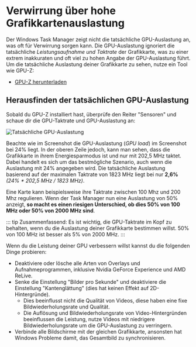 # Verwirrung über hohe Grafikkartenauslastung

Der Windows Task Manager zeigt nicht die tatsächliche GPU-Auslastung an, was oft für Verwirrung sorgen kann. Die GPU-Auslastung ignoriert die tatsächliche *Leistungsaufnahme und Taktrate* der Grafikkarte, was zu einer extrem inakkuraten und oft viel zu hohen Angabe der GPU-Auslastung führt. Um die tatsächliche Auslastung deiner Grafikkarte zu sehen, nutze ein Tool wie GPU-Z:

* [GPU-Z herunterladen](https://www.techpowerup.com/gpuz/)

## Herausfinden der tatsächlichen GPU-Auslastung

Sobald du GPU-Z installiert hast, überprüfe den Reiter "Sensoren" und schaue dir die GPU-Taktrate und GPU-Auslastung an:

![Tatsächliche GPU-Auslastung](./gpuz.png)

Beachte wie im Screenshot die GPU-Auslastung (*GPU load*) im Screenshot bei 24% liegt. In der oberen Zeile jedoch, kann man sehen, dass die Grafikkarte in ihrem Energiesparmodus ist und nur mit 202,5 MHz taktet. Dabei handelt es sich um das bestmögliche Szenario, auch wenn die Auslastung mit 24% angegeben wird. Die tatsächliche Auslastung basierend auf der maximalen Taktrate von 1823 MHz liegt bei nur **2,6%** *(24% * 202,5 MHz / 1823 MHz)*.

Eine Karte kann beispielsweise ihre Taktrate zwischen 100 Mhz und 200 Mhz regulieren. Wenn der Task Manager nun eine Auslastung von 50% anzeigt, **so macht es einen riesigen Unterschied, ob dies 50% von 100 MHz oder 50% von 2000 MHz sind**.

::: tip
Zusammenfassend: Es ist wichtig, die GPU-Taktrate im Kopf zu behalten, wenn du die Auslastung deiner Grafikkarte bestimmen willst. 50% von 100 MHz ist besser als 5% von 2000 MHz.
:::

Wenn du die Leistung deiner GPU verbessern willst kannst du die folgenden Dinge probieren:

* Deaktiviere oder lösche alle Arten von Overlays und Aufnahmeprogrammen, inklusive Nvidia GeForce Experience und AMD ReLive.
* Senke die Einstellung "Bilder pro Sekunde" und deaktiviere die Einstellung "Kantenglättung" (dies hat keinen Effekt auf 2D-Hintergründe).
    * Dies beeinflusst nicht die Qualität von Videos, diese haben eine fixe Bildwiederholungsrate und Qualität.
    * Die Auflösung und Bildwiederholungsrate von Video-Hintergründen beeinflussen die Leistung, nutze Videos mit niedrigere Bildwiederholungsrate um die GPU-Auslastung zu verringern.
* Verbinde alle Bildschirme mit der gleichen Grafikkarte, ansonsten hat Windows Probleme damit, das Gesamtbild zu synchronisieren.